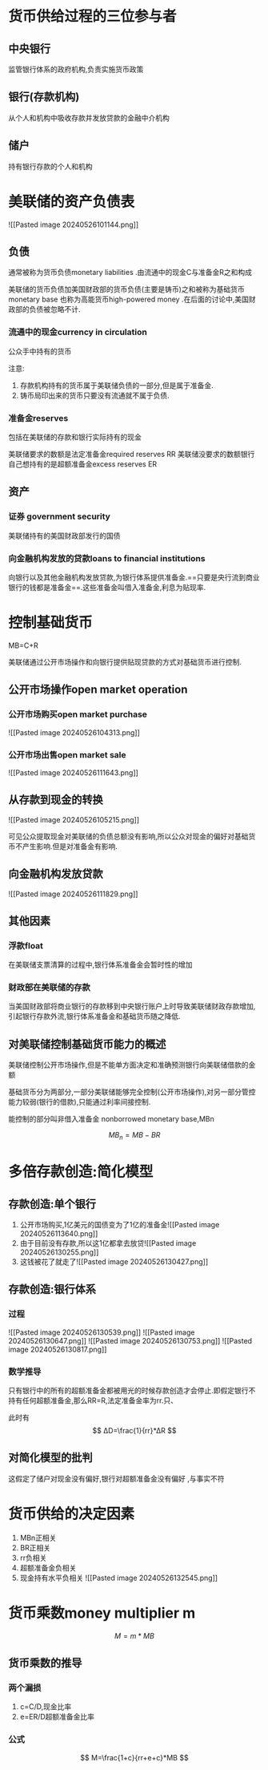 # 货币供给过程的三位参与者

## 中央银行

监管银行体系的政府机构,负责实施货币政策

## 银行(存款机构)

从个人和机构中吸收存款并发放贷款的金融中介机构

## 储户

持有银行存款的个人和机构

# 美联储的资产负债表

![[Pasted image 20240526101144.png]]

## 负债

通常被称为货币负债monetary liabilities .由流通中的现金C与准备金R之和构成

美联储的货币负债加美国财政部的货币负债(主要是铸币)之和被称为基础货币monetary base 也称为高能货币high-powered money .在后面的讨论中,美国财政部的负债被忽略不计.

### 流通中的现金currency in circulation

公众手中持有的货币

注意:
1. 存款机构持有的货币属于美联储负债的一部分,但是属于准备金.
2. 铸币局印出来的货币只要没有流通就不属于负债.

### 准备金reserves 

包括在美联储的存款和银行实际持有的现金

美联储要求的数额是法定准备金required reserves RR
美联储没要求的数额银行自己想持有的是超额准备金excess reserves ER

## 资产

### 证券 government security

美联储持有的美国财政部发行的国债

### 向金融机构发放的贷款loans to financial institutions

向银行以及其他金融机构发放贷款,为银行体系提供准备金.==只要是央行流到商业银行的钱都是准备金==.这些准备金叫借入准备金,利息为贴现率.

# 控制基础货币

MB=C+R

美联储通过公开市场操作和向银行提供贴现贷款的方式对基础货币进行控制.

## 公开市场操作open market operation

### 公开市场购买open market purchase

![[Pasted image 20240526104313.png]]

### 公开市场出售open market sale

![[Pasted image 20240526111643.png]]

## 从存款到现金的转换

![[Pasted image 20240526105215.png]]

可见公众提取现金对美联储的负债总额没有影响,所以公众对现金的偏好对基础货币不产生影响.但是对准备金有影响.

## 向金融机构发放贷款

![[Pasted image 20240526111829.png]]

## 其他因素

### 浮款float

在美联储支票清算的过程中,银行体系准备金会暂时性的增加

### 财政部在美联储的存款

当美国财政部将商业银行的存款移到中央银行账户上时导致美联储财政存款增加,引起银行存款外流,银行体系准备金和基础货币随之降低.

## 对美联储控制基础货币能力的概述

美联储控制公开市场操作,但是不能单方面决定和准确预测银行向美联储借款的金额

基础货币分为两部分,一部分美联储能够完全控制(公开市场操作),对另一部分管控能力较弱(银行的借款),只能通过利率间接控制.

能控制的部分叫非借入准备金 nonborrowed monetary base,MBn

$$
MB_n=MB-BR
$$

# 多倍存款创造:简化模型

## 存款创造:单个银行

1. 公开市场购买,1亿美元的国债变为了1亿的准备金![[Pasted image 20240526113640.png]]
2. 由于目前没有存款,所以这1亿都拿去放贷![[Pasted image 20240526130255.png]]
3. 这钱被花了就走了![[Pasted image 20240526130427.png]]

## 存款创造:银行体系

### 过程

![[Pasted image 20240526130539.png]]
![[Pasted image 20240526130647.png]]
![[Pasted image 20240526130753.png]]
![[Pasted image 20240526130817.png]]

### 数学推导

只有银行中的所有的超额准备金都被用光的时候存款创造才会停止.即假定银行不持有任何超额准备金,那么RR=R,法定准备金率为rr.只、

此时有
$$
∆D=\frac{1}{rr}*∆R
$$

## 对简化模型的批判

这假定了储户对现金没有偏好,银行对超额准备金没有偏好 ,与事实不符

# 货币供给的决定因素

1. MBn正相关
2. BR正相关
3. rr负相关
4. 超额准备金负相关
5. 现金持有水平负相关
![[Pasted image 20240526132545.png]]

# 货币乘数money multiplier m

$$
M=m*MB
$$

## 货币乘数的推导

### 两个漏损

1. c=C/D,现金比率
2. e=ER/D超额准备金比率

### 公式

$$
M=\frac{1+c}{rr+e+c}*MB
$$



